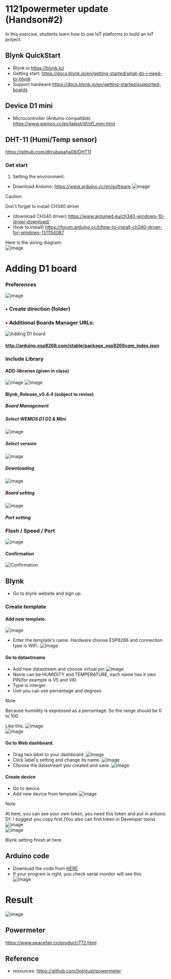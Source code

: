 # 1121powermeter update (Handson#2)
In this exercise, students learn how to use IoT platforms to build an IoT project.  
## Blynk QuickStart  
- Blynk.io https://blynk.io/
- Getting start: https://docs.blynk.io/en/getting-started/what-do-i-need-to-blynk
- Support hardware:https://docs.blynk.io/en/getting-started/supported-boards
## Device D1 mini
- Microcontroller (Arduino compatible)
https://www.wemos.cc/en/latest/d1/d1_mini.html
## DHT-11 (Humi/Temp sensor)
https://github.com/dhrubasaha08/DHT11
### Get start
1. Setting the environment:
- Download Arduino: https://www.arduino.cc/en/software
![image](https://github.com/iiotntust/1131blynk/blob/f482b2e8d83cc8fce1db40308162bd033a11e1da/picture/arduino.png)
> [!CAUTION]
> Don't forget to install CH340 driver
> - (download CH340 driver) https://www.arduined.eu/ch340-windows-10-driver-download/
> - (how to install) https://forum.arduino.cc/t/how-to-install-ch340-driver-for-windows-11/1154087  

Here is the wiring diagram:  
![image](https://github.com/iiotntust/1131blynk/blob/98180465e9f3c2ae88036234b62245af93616a76/picture/D1_mini_blynk.png)
# Adding D1 board
### Preferences
![image](https://user-images.githubusercontent.com/90613715/136137227-869b415b-4267-47e0-82eb-20b4f56cd149.png)
### • Create direction (folder)
### • Additional Boards Manager URLs:
![Adding D1 board](https://user-images.githubusercontent.com/90613715/136137356-2b111d4f-9d0a-40d4-93f7-a4b5822519b5.png)
#### http://arduino.esp8266.com/stable/package_esp8266com_index.json
### Include Library
#### ADD-libraries (given in class)
![image](https://github.com/iiotntust/1131blynk/blob/01c3c5d45ded1c1025633532b3b8dc54eee54e90/picture/DHT_library.png)
![image](https://github.com/iiotntust/1131blynk/blob/b3d5cbfd3bf243e682d7199d318bef684ff77c4b/picture/blynk_lib.png)
#### Blynk_Release_v0.4.4 (subject to revise)
##### Board Management
##### Select WEMOS D1 D2 & Mini
![image](https://user-images.githubusercontent.com/90613715/136137703-b16dc503-77f5-4ca5-9b64-8c1aa63df06a.png)
##### Select version
![image](https://user-images.githubusercontent.com/90613715/136137734-69b77d4d-990a-4e4e-aa4c-538c84cff0f5.png)
##### Downloading
![image](https://user-images.githubusercontent.com/90613715/136137757-3d42dad3-74df-4d64-8111-6f09dc399356.png)
##### Board setting
![image](https://user-images.githubusercontent.com/90613715/136137786-1b7dcb8d-c9e7-4dae-870f-c0717c141fb5.png)
##### Port setting
### Flash / Speed / Port
![image](https://user-images.githubusercontent.com/90613715/136137824-dea2a259-f6c4-4555-96f9-12e4deabbd01.png)
#### Confirmation
![Confirmation](https://user-images.githubusercontent.com/90613715/136138097-7c533699-a672-43c7-9111-8aed1d91c32d.png)
## Blynk
- Go to blynk website and sign up.
### Create template
#### Add new template.
![image](picture/8.png)  
- Enter the template's name.
Hardware choose ESP8266 and connection type is WiFi.
![image](picture/9.png)  
#### Go to datastreams
- Add new datastream and choose virtual pin
![image](picture/5.png) 
- Name can be HUMIDITY and TEMPERATURE, each name has it own PIN(for example is V5 and V6)
- Type is interger.
- Unit you can use percentage and degrees.
>[!NOTE]
> Because humidity is expressed as a percentage.
> So the range should be 0 to 100.

Like this.
![image](picture/11.png)  
![image](picture/10.png)  
#### Go to Web dashboard.
- Drag two label to your dashboard.
![image](picture/2.png)  
- Click label's setting and change its name.
![image](picture/6.png) 
- Choose the datastream you created and save.
![image](picture/7.png)  
#### Create device
- Go to device
- Add new device from template
![image](picture/8.png)  
> [!NOTE]
> At here, you can see your own token, you need this token and put in arduino D1.
> I suggest you copy first.(You also can find token in Developer tools)
> ![image](picture/3.5.png)  
> ![image](picture/3.png)  

Blynk setting finish at here.
## Arduino code
- Download the code from [HERE](blynk_DHT11.ino)  
- If your program is right, you check serial monitor will see this  
![image](picture/blynk_success.png)  
# Result
![image](picture/biynk+dht11.png)  
## Powermeter
https://www.peacefair.cn/product/772.html
## Reference
- resources: https://github.com/iiotntust/powermeter
